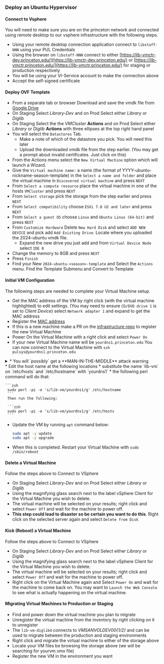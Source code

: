 ### Deploy an Ubuntu Hypervisor

#### Connect to Vsphere

You will need to make sure you are on the princeton network and connected using remote desktop to our vsphere infrastructure with the following steps.

* Using your remote desktop connection application connect to `libstaff-NNN` using your PUL Credentials
* Using the browser on `libstaff-NNN` connect to either [https://lib-vmctr-dev.princeton.edu/](https://lib-vmctr-dev.princeton.edu/) or [https://lib-vmctr.princeton.edu/](https://lib-vmctr.princeton.edu/) for staging or production respectively
* You will be using your VI-Service account to make the connection above
* Accept the self-signed certificate

#### Deploy OVF Template

* From a separate tab or browser Download and save the vmdk file from [Google Drive](https://drive.google.com/drive/folders/0B0s-Lc6vvmqqTF9yaklHWW1RdmM?resourcekey=0-tdIXAZtmu1klMhHUMSE00g)
* On Staging Select *Library-Dev* and on Prod Select either *Library* or *Diglib*
* On Staging Select the the *VMCluster* **Actions** and on Prod Select either *Library* or *Diglib* **Actions** with three ellipses at the top right hand panel
* You will select the `Datastores` Tab.
  * Make a note of which of the datastore you pick. You will need this later
  * Upload the downloaded vmdk file from the step earlier. (You may get a prompt about invalid certificates. Just click on this)
* From the Actions menu select the `New Virtual Machine` option which will launch a Wizard.
* Give the `Virtual machine name:` a name (the format of YYYY-ubuntu-nickname-season-template) in the `Select a name and folder` and place the virtual machine in `Discovered virtual machine` and press `NEXT`
* From `Select a compute resource` place the virtual machine in one of the hosts `VMCluster` and press `NEXT`
* From `Select storage` pick the storage from the step earlier and press `NEXT`
* From `Select compatibility` choose `ESXi 7.0 U2 and later` and press `NEXT`
* From `Select a guest OS` choose `Linux` and `Ubuntu Linux (64-bit)` and press `NEXT`
* From `Customize Hardware` Delete `New Hard Disk` and select `ADD NEW DEVICE` and pick add `Add Existing Drive`. Locate where you uploaded the 2024-ubuntu vmdk file.
  * Expand the new drive you just add and from `Virtual Device Node` select `IDE 0`
* Change the memory to 8GB and press `NEXT`
* Press `Finish`
* Find your New `2024-ubuntu-<season>-template` and Select the `Actions` menu. Find the Template Submenu and Convert to Template

#### Initial VM Configuration

The following steps are needed to complete your Virtual Machine setup.

 * Get the MAC address of the VM by right click (with the virtual machine highlighted) to edit settings. (You may need to ensure `CD/DVD drive 1` is set to *Client Device*) select `Network adapter 1` and expand to get the MAC address
 * Register the [MAC address](http://networkregistration.princeton.edu)
 * If this is a new machine make a PR on the [infrastructure repo](https://github.com/PrincetonUniversityLibrary/infra) to register the new Virtual Machine
 * Power On the Virtual Machine with a right click and select `Power On`
 * If your new Virtual Machine name will be `yourdns1.princeton.edu` You can now connect to the Virtual Machine with `ssh pulsys@yourdns1.princeton.edu`

<details>
<summary>* You will `possibly` get a **MAN-IN-THE-MIDDLE** attack warning

</summary>

You may encounter this message in your shell when attempting to connect: 

```
@@@@@@@@@@@@@@@@@@@@@@@@@@@@@@@@@@@@@@@@@@@@@@@@@@@@@@@@@@@
@    WARNING: REMOTE HOST IDENTIFICATION HAS CHANGED!     @
@@@@@@@@@@@@@@@@@@@@@@@@@@@@@@@@@@@@@@@@@@@@@@@@@@@@@@@@@@@
IT IS POSSIBLE THAT SOMEONE IS DOING SOMETHING NASTY!
Someone could be eavesdropping on you right now (man-in-the-middle attack)!
It is also possible that a host key has just been changed.
The fingerprint for the ED25519 key sent by the remote host is
SHA256:CfV92vg1Slp+DvYHGeMItTV/N7dGsGBXc0h8A63RJ9s.
Please contact your system administrator.
Add correct host key in /Users/user_name/.ssh/known_hosts to get rid of this message.
Offending ED25519 key in /Users/user_name/.ssh/known_hosts:24
Host key for pul-sandbox.lib.princeton.edu has changed and you have requested strict checking.
Host key verification failed.
```
## Use this command to edit your known_hosts file

`vim ~/.ssh/known_hosts +"24d|x"` 

Notice that the line number corresponds to the text:
```
"Offending ED25519 key in /Users/user_name/.ssh/known_hosts:24"
```

You should now be able to ssh into your machine.
</details>
 * Edit the host name at the following locations
   * substitute the name `lib-vm` on `/etc/hosts` and `/etc/hostname` with `yourdns1`
   * the following perl command will do that:

    ```zsh
     sudo perl -pi -e 's/lib-vm/yourdns1/g' /etc/hostname
     ```
     Then run the following:

     ```zsh
     sudo perl -pi -e 's/lib-vm/yourdns1/g' /etc/hosts
     ```

 * Update the VM by running `apt` command below:

   ```zsh
   sudo apt -y update
   sudo apt -y upgrade
   ```
 * When this is completed. Restart your Virtual Machine with `sudo /sbin/reboot`

#### Delete a Virtual Machine

Follow the steps above to Connect to VSphere

* On Staging Select *Library-Dev* and on Prod Select either *Library* or *Diglib*
* Using the magnifying glass search next to the label vSphere Client for the Virtual Machine you wish to delete.
* The virtual machine will be selected on your results; right click and select `Power Off` and wait for the machine to power off.
* **This step could lead to disaster so be certain you want to do this**. Right click on the selected server again and select `Delete from Disk`

#### Kick (Reboot) a Virtual Machine

Follow the steps above to Connect to VSphere

* On Staging Select *Library-Dev* and on Prod Select either *Library* or *Diglib*
* Using the magnifying glass search next to the label vSphere Client for the Virtual Machine you wish to delete.
* The virtual machine will be selected on your results; right click and select `Power Off` and wait for the machine to power off.
* Right click on the Virtual Machine again and Select `Power On` and wait for the machine to come back on. You may want to `Launch the Web Console` to see what is actually happening on the virtual machine.

#### Migrating Virtual Machines to Production or Staging

 * Find and power down the virtual machine you plan to migrate
 * Unregister the virtual machine from the inventory by right clicking on it to unregister
 * The `lib-vm-diglib4` connects to *VMSANVOLDEV00{1/2}* and can be used to migrate between the production and staging environments
 * Right click and migrate the virtual machine to either of the storage above
 * Locate your VM files be browsing the storage above (we will be searching for yourvm.vmx file)
 * Register the new VM in the environment you want
